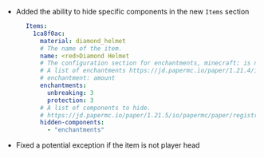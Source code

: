 - Added the ability to hide specific components in the new `Items` section
```yml
      Items:
        1ca8f0ac:
          material: diamond_helmet
          # The name of the item.
          name: <red>Diamond Helmet
          # The configuration section for enchantments, minecraft: is not needed in front of the enchantment.
          # A list of enchantments https://jd.papermc.io/paper/1.21.4/io/papermc/paper/registry/keys/EnchantmentKeys.html
          # enchantment: amount
          enchantments:
            unbreaking: 3
            protection: 3
          # A list of components to hide.
          # https://jd.papermc.io/paper/1.21.5/io/papermc/paper/registry/keys/DataComponentTypeKeys.html, Grab the value from the description without minecraft:
          hidden-components:
            - "enchantments"
```
- Fixed a potential exception if the item is not player head